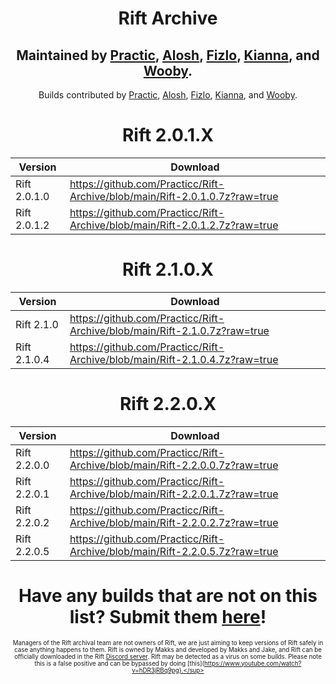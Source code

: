 <div align=center>
  
# Rift Archive

 Maintained by [Practic](https://tiktok.com/@0hdv "Practic"), [Alosh](https://twitter.com/aIoshreal "Alosh"), [Fizlo](https://www.youtube.com/channel/UCzmOR_-6ohN4ji2z_tgH1vA "Fizlo"), [Kianna](https://twitter.com/AyeItsAxi "Kianna"), and [Wooby](https://twitter.com/_wob "Wooby").
-
  Builds contributed by [Practic](https://tiktok.com/@0hdv "Practic"), [Alosh](https://twitter.com/aIoshreal "Alosh"), [Fizlo](https://www.youtube.com/channel/UCzmOR_-6ohN4ji2z_tgH1vA "Fizlo"), [Kianna](https://twitter.com/AyeItsAxi "Kianna"), and [Wooby](https://twitter.com/_wob "Wooby").
  
 # Rift 2.0.1.X
| Version | Download | 
| ----------- | ----------- | 
| Rift 2.0.1.0 | https://github.com/Practicc/Rift-Archive/blob/main/Rift-2.0.1.0.7z?raw=true |
| Rift 2.0.1.2 | https://github.com/Practicc/Rift-Archive/blob/main/Rift-2.0.1.2.7z?raw=true |
  
  # Rift 2.1.0.X
| Version | Download | 
| ----------- | ----------- | 
| Rift 2.1.0 | https://github.com/Practicc/Rift-Archive/blob/main/Rift-2.1.0.7z?raw=true |
| Rift 2.1.0.4 | https://github.com/Practicc/Rift-Archive/blob/main/Rift-2.1.0.4.7z?raw=true |
  
  # Rift 2.2.0.X
| Version | Download | 
| ----------- | ----------- | 
| Rift 2.2.0.0 | https://github.com/Practicc/Rift-Archive/blob/main/Rift-2.2.0.0.7z?raw=true |
| Rift 2.2.0.1 | https://github.com/Practicc/Rift-Archive/blob/main/Rift-2.2.0.1.7z?raw=true |
| Rift 2.2.0.2 | https://github.com/Practicc/Rift-Archive/blob/main/Rift-2.2.0.2.7z?raw=true |
| Rift 2.2.0.5 | https://github.com/Practicc/Rift-Archive/blob/main/Rift-2.2.0.5.7z?raw=true |
  
  # Have any builds that are not on this list? Submit them [here](https://forms.gle/iQsCTGjfqMEbcwHh7 "here")!
  
  <sub><sup>Managers of the Rift archival team are not owners of Rift, we are just aiming to keep versions of Rift safely in case anything happens to them. Rift is owned by Makks and developed by Makks and Jake, and Rift can be officially downloaded in the Rift [Discord server](https://discord.gg/riftfn "Discord server"). Rift may be detected as a virus on some builds. Please note this is a false positive and can be bypassed by doing [this](https://www.youtube.com/watch?v=hDR3jRBq9pg}.</sup></sub>

